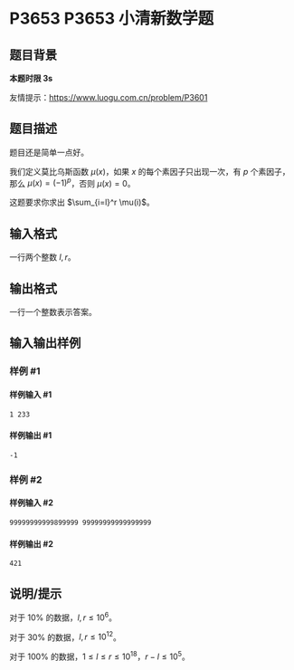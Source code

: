 # P3653 P3653 小清新数学题

## 题目背景

**本题时限 3s**

友情提示：https://www.luogu.com.cn/problem/P3601


## 题目描述

题目还是简单一点好。


我们定义莫比乌斯函数 $\mu(x)$，如果 $x$ 的每个素因子只出现一次，有 $p$ 个素因子，那么 $\mu(x)=(-1)^p$，否则 $\mu(x)=0$。


这题要求你求出 $\sum_{i=l}^r \mu(i)$。


## 输入格式

一行两个整数 $l,r$。


## 输出格式

一行一个整数表示答案。


## 输入输出样例

### 样例 #1

#### 样例输入 #1

```
1 233
```

#### 样例输出 #1

```
-1
```

### 样例 #2

#### 样例输入 #2

```
99999999999899999 99999999999999999
```

#### 样例输出 #2

```
421
```

## 说明/提示

对于 $10\%$ 的数据，$l,r \leq 10^6$。

对于 $30\%$ 的数据，$l,r \leq 10^{12}$。

对于 $100\%$ 的数据，$1 \leq l \leq r \leq 10^{18}$，$r-l \leq 10^5$。

